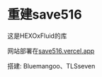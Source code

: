 # 重建save516

这是HEXOxFluid的库

网站部署在[save516.vercel.app](https://save516.vercel.app/)

搭建: Bluemangoo、TLSseven